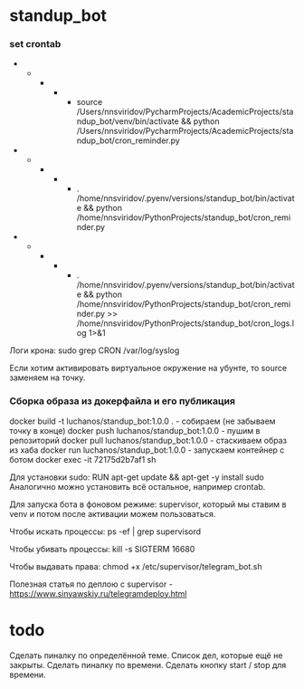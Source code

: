 # standup_bot
### set crontab
* * * * * source /Users/nnsviridov/PycharmProjects/AcademicProjects/standup_bot/venv/bin/activate && python /Users/nnsviridov/PycharmProjects/AcademicProjects/standup_bot/cron_reminder.py
* * * * * . /home/nnsviridov/.pyenv/versions/standup_bot/bin/activate && python /home/nnsviridov/PythonProjects/standup_bot/cron_reminder.py
* * * * * . /home/nnsviridov/.pyenv/versions/standup_bot/bin/activate && python /home/nnsviridov/PythonProjects/standup_bot/cron_reminder.py >> /home/nnsviridov/PythonProjects/standup_bot/cron_logs.log 1>&1

Логи крона:
sudo grep CRON /var/log/syslog

Если хотим активировать виртуальное окружение на убунте, то source заменяем на точку.

### Сборка образа из докерфайла и его публикация
docker build -t luchanos/standup_bot:1.0.0 . - собираем (не забываем точку в конце)
docker push luchanos/standup_bot:1.0.0 - пушим в репозиторий
docker pull luchanos/standup_bot:1.0.0 - стаскиваем образ из хаба
docker run luchanos/standup_bot:1.0.0 - запускаем контейнер с ботом
docker exec -it 72175d2b7af1 sh

Для установки sudo:
RUN apt-get update && apt-get -y install sudo
Аналогично можно установить всё остальное, например crontab.

Для запуска бота в фоновом режиме:
supervisor, который мы ставим в venv и потом после активации можем пользоваться.

Чтобы искать процессы:
ps -ef | grep supervisord

Чтобы убивать процессы:
kill -s SIGTERM 16680

Чтобы выдавать права:
chmod +x /etc/supervisor/telegram_bot.sh

Полезная статья по деплою с supervisor - https://www.sinyawskiy.ru/telegramdeploy.html

# todo
Сделать пиналку по определённой теме. Список дел, которые ещё не закрыты.
Сделать пиналку по времени.
Сделать кнопку start / stop для времени.
